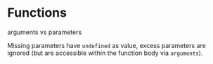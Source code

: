 # Functions

arguments vs parameters

Missing parameters have `undefined` as value, excess parameters are ignored (but are accessible within the function body via `arguments`).
